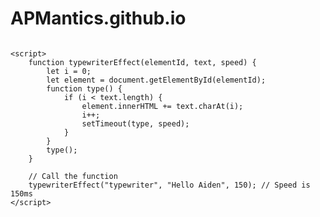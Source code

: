 # APMantics.github.io


<!DOCTYPE html>
<html lang="en">
<head>
    <meta charset="UTF-8">
    <meta name="viewport" content="width=device-width, initial-scale=1.0">
    <title>Typewriter Effect</title>
    <style>
        .typewriter {
            font-family: Courier, monospace;
            font-size: 24px;
            white-space: nowrap;
            overflow: hidden;
            border-right: 3px solid black;
            display: inline-block;
        }
    </style>
</head>
<body>
    <div id="typewriter" class="typewriter"></div>

    <script>
        function typewriterEffect(elementId, text, speed) {
            let i = 0;
            let element = document.getElementById(elementId);
            function type() {
                if (i < text.length) {
                    element.innerHTML += text.charAt(i);
                    i++;
                    setTimeout(type, speed);
                }
            }
            type();
        }

        // Call the function
        typewriterEffect("typewriter", "Hello Aiden", 150); // Speed is 150ms
    </script>
</body>
</html>
